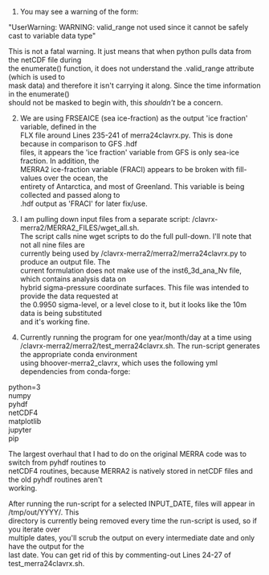 1. You may see a warning of the form:  
  
"UserWarning: WARNING: valid_range not used since it cannot be safely cast to variable data type"  
  
This is not a fatal warning. It just means that when python pulls data from the netCDF file during  
the enumerate() function, it does not understand the .valid_range attribute (which is used to  
mask data) and therefore it isn't carrying it along. Since the time information in the enumerate()  
should not be masked to begin with, this *shouldn't* be a concern.  
  
2. We are using FRSEAICE (sea ice-fraction) as the output 'ice fraction' variable, defined in the  
FLX file around Lines 235-241 of merra24clavrx.py. This is done because in comparison to GFS .hdf  
files, it appears the 'ice fraction' variable from GFS is only sea-ice fraction. In addition, the  
MERRA2 ice-fraction variable (FRACI) appears to be broken with fill-values over the ocean, the  
entirety of Antarctica, and most of Greenland. This variable is being collected and passed along to  
.hdf output as 'FRACI' for later fix/use.  
  
3. I am pulling down input files from a separate script: /clavrx-merra2/MERRA2_FILES/wget_all.sh.  
The script calls nine wget scripts to do the full pull-down. I'll note that not all nine files are  
currently being used by /clavrx-merra2/merra2/merra24clavrx.py to produce an output file. The  
current formulation does not make use of the inst6_3d_ana_Nv file, which contains analysis data on  
hybrid sigma-pressure coordinate surfaces. This file was intended to provide the data requested at  
the 0.9950 sigma-level, or a level close to it, but it looks like the 10m data is being substituted  
and it's working fine.  
  
4. Currently running the program for one year/month/day at a time using  
/clavrx-merra2/merra2/test_merra24clavrx.sh. The run-script generates the appropriate conda environment  
using bhoover-merra2_clavrx, which uses the following yml dependencies from conda-forge:  
  
python=3  
numpy  
pyhdf  
netCDF4  
matplotlib  
jupyter  
pip  
  
The largest overhaul that I had to do on the original MERRA code was to switch from pyhdf routines to  
netCDF4 routines, because MERRA2 is natively stored in netCDF files and the old pyhdf routines aren't  
working.  
  
After running the run-script for a selected INPUT_DATE, files will appear in /tmp/out/YYYY/. This  
directory is currently being removed every time the run-script is used, so if you iterate over  
multiple dates, you'll scrub the output on every intermediate date and only have the output for the  
last date. You can get rid of this by commenting-out Lines 24-27 of test_merra24clavrx.sh.
